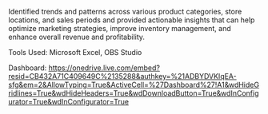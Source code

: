 Identified trends and patterns across various product categories, store locations, and sales periods and provided actionable insights that can help optimize marketing strategies, improve inventory management, and enhance overall revenue and profitability. 

Tools Used: Microsoft Excel, OBS Studio

Dashboard: https://onedrive.live.com/embed?resid=CB432A71C409649C%2135288&authkey=%21ADBYDVKIqEA-sfg&em=2&AllowTyping=True&ActiveCell=%27Dashboard%27!A1&wdHideGridlines=True&wdHideHeaders=True&wdDownloadButton=True&wdInConfigurator=True&wdInConfigurator=True
